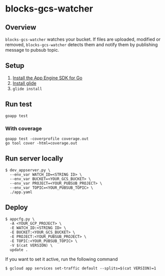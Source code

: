 # blocks-gcs-watcher

## Overview

`blocks-gcs-watcher` watches your bucket. If files are uploaded,
modified or removed, `blocks-gcs-watcher` detects them and notify
them by publishing message to pubsub topic.

## Setup

1. [Install the App Engine SDK for Go](https://cloud.google.com/appengine/docs/go/download?hl=ja)
1. [Install glide](https://github.com/Masterminds/glide#install)
1. `glide install`

## Run test

```
goapp test
```

### With coverage

```
goapp test -coverprofile coverage.out
go tool cover -html=coverage.out
```

## Run server locally

```
$ dev_appserver.py \
  --env_var WATCH_ID=<STRING ID> \
  --env_var BUCKET=<YOUR_GCS_BUCKET> \
  --env_var PROJECT=<YOUR_PUBSUB_PROJECT> \
  --env_var TOPIC=<YOUR_PUBSUB_TOPIC> \
  ./app.yaml
```


## Deploy

```
$ appcfg.py \
  -A <YOUR_GCP_PROJECT> \
  -E WATCH_ID:<STRING ID> \
  -E BUCKET:<YOUR_GCS_BUCKET> \
  -E PROJECT:<YOUR_PUBSUB_PROJECT> \
  -E TOPIC:<YOUR_PUBSUB_TOPIC> \
  -V $(cat VERSION) \
  update .
```

If you want to set it active, run the following command

```
$ gcloud app services set-traffic default --splits=$(cat VERSION)=1
```
